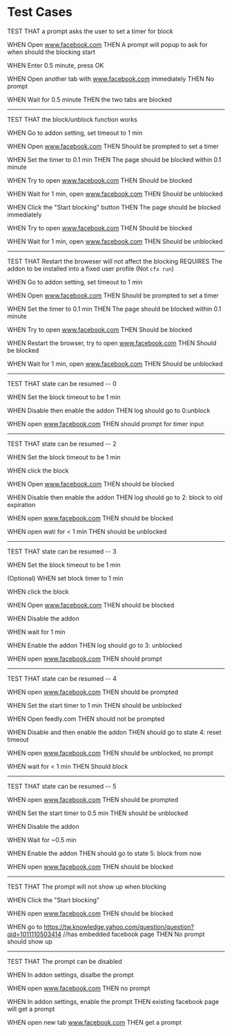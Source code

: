 Test Cases
==========================


TEST THAT a prompt asks the user to set a timer for block

WHEN Open www.facebook.com
THEN A prompt will popup to ask for when should the blocking start

WHEN Enter 0.5 minute, press OK

WHEN Open another tab with www.facebook.com immediately
THEN No prompt

WHEN Wait for 0.5 minute
THEN the two tabs are blocked 


-----------------------

TEST THAT the block/unblock function works

WHEN Go to addon setting, set timeout to 1 min

WHEN Open www.facebook.com 
THEN Should be prompted to set a timer

WHEN Set the timer to 0.1 min
THEN The page should be blocked within 0.1 minute

WHEN Try to open www.facebook.com 
THEN Should be blocked

WHEN Wait for 1 min, open www.facebook.com
THEN Should be unblocked

WHEN Click the "Start blocking" button
THEN The page should be blocked immediately

WHEN Try to open www.facebook.com 
THEN Should be blocked

WHEN Wait for 1 min, open www.facebook.com
THEN Should be unblocked

-------------------------

TEST THAT Restart the broweser will not affect the blocking
REQUIRES The addon to be installed into a fixed user profile (Not `cfx run`)

WHEN Go to addon setting, set timeout to 1 min

WHEN Open www.facebook.com 
THEN Should be prompted to set a timer

WHEN Set the timer to 0.1 min
THEN The page should be blocked within 0.1 minute

WHEN Try to open www.facebook.com 
THEN Should be blocked

WHEN Restart the browser, try to open www.facebook.com 
THEN Should be blocked

WHEN Wait for 1 min, open www.facebook.com
THEN Should be unblocked

-------------------------

TEST THAT state can be resumed -- 0

WHEN Set the block timeout to be 1 min

WHEN Disable then enable the addon
THEN log should go to 0:unblock

WHEN open www.facebook.com
THEN should prompt for timer input

---------------------------

TEST THAT state can be resumed -- 2

WHEN Set the block timeout to be 1 min

WHEN click the block

WHEN Open www.facebook.com
THEN should be blocked

WHEN Disable then enable the addon
THEN log should go to 2: block to old expiration

WHEN open www.facebook.com
THEN should be blocked

WHEN open wati for < 1 min
THEN should be unblocked

------------------------------

TEST THAT state can be resumed -- 3

WHEN Set the block timeout to be 1 min

(Optional) WHEN set block timer to 1 min

WHEN click the block

WHEN Open www.facebook.com
THEN should be blocked

WHEN Disable the addon

WHEN wait for 1 min

WHEN Enable the addon
THEN log should go to 3: unblocked

WHEN open www.facebook.com
THEN should prompt

------------------------------

TEST THAT state can be resumed -- 4

WHEN open www.facebook.com 
THEN should be prompted

WHEN Set the start timer to 1 min
THEN should be unblocked

WHEN Open feedly.com
THEN should not be prompted

WHEN Disable and then enable the addon
THEN should go to state 4: reset timeout

WHEN open www.facebook.com
THEN should be unblocked, no prompt

WHEN wait for < 1 min
THEN Should block

------------------------------

TEST THAT state can be resumed -- 5

WHEN open www.facebook.com 
THEN should be prompted

WHEN Set the start timer to 0.5 min
THEN should be unblocked

WHEN Disable the addon

WHEN Wait for ~0.5 min

WHEN Enable the addon
THEN should go to state 5: block from now

WHEN open www.facebook.com
THEN should be blocked

-----------------------------

TEST THAT The prompt will not show up when blocking

WHEN Click the "Start blocking"

WHEN open www.facebook.com
THEN should be blocked

WHEN go to https://tw.knowledge.yahoo.com/question/question?qid=1011110503414 //has embedded facebook page
THEN No prompt should show up


-----------------------------
TEST THAT The prompt can be disabled

WHEN In addon settings, disalbe the prompt

WHEN open www.facebook.com
THEN no prompt

WHEN In addon settings, enable the prompt
THEN existing facebook page will get a prompt

WHEN open new tab www.facebook.com
THEN get a prompt


